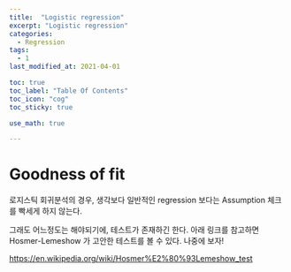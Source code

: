 ```yaml
---
title:  "Logistic regression"
excerpt: "Logistic regression"
categories:
  - Regression
tags:
  - 1
last_modified_at: 2021-04-01

toc: true
toc_label: "Table Of Contents"
toc_icon: "cog"
toc_sticky: true

use_math: true

---
```


# Goodness of fit

로지스틱 회귀분석의 경우, 생각보다 일반적인 regression 보다는 Assumption 체크를 빡세게 하지 않는다. 

그래도 어느정도는 해야되기에, 테스트가 존재하긴 한다. 아래 링크를 참고하면 Hosmer-Lemeshow 가 고안한 테스트를 볼 수 있다. 나중에 보자! 

<https://en.wikipedia.org/wiki/Hosmer%E2%80%93Lemeshow_test>

